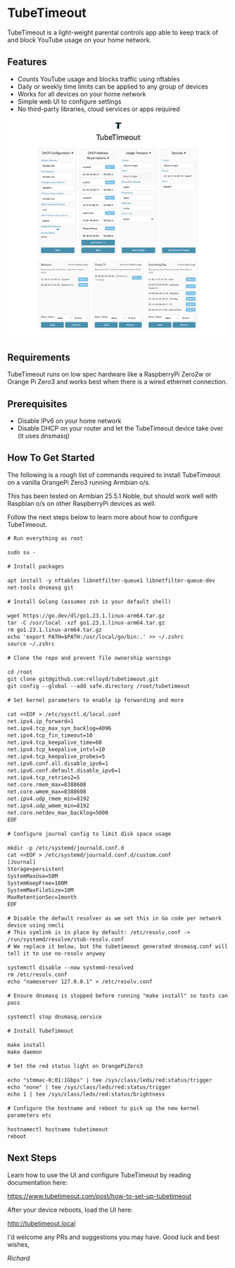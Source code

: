 # TubeTimeout

TubeTimeout is a light-weight parental controls app able to keep track of and block YouTube usage on your home network.

## Features

* Counts YouTube usage and blocks traffic using nftables
* Daily or weekly time limits can be applied to any group of devices
* Works for all devices on your home network
* Simple web UI to configure settings
* No third-party libraries, cloud services or apps required

![TubeTimeout Screenshot](docs/screenshots/ui-configured.png)

## Requirements

TubeTimeout runs on low spec hardware like a RaspberryPi Zero2w or Orange Pi Zero3 and works best when there is a wired ethernet connection.

## Prerequisites

* Disable IPv6 on your home network
* Disable DHCP on your router and let the TubeTimeout device take over (it uses dnsmasq)

## How To Get Started

The following is a rough list of commands required to install TubeTimeout on a vanilla OrangePi Zero3
running Armbian o/s.

This has been tested on Armbian 25.5.1 Noble, but should work well with Raspbian o/s on other RaspberryPi devices as well.

Follow the next steps below to learn more about how to configure TubeTimeout.

```
# Run everything as root

sudo su -

# Install packages

apt install -y nftables libnetfilter-queue1 libnetfilter-queue-dev net-tools dnsmasq git

# Install Golang (assumes zsh is your default shell)

wget https://go.dev/dl/go1.23.1.linux-arm64.tar.gz
tar -C /usr/local -xzf go1.23.1.linux-arm64.tar.gz
rm go1.23.1.linux-arm64.tar.gz
echo 'export PATH=$PATH:/usr/local/go/bin:.' >> ~/.zshrc
source ~/.zshrc

# Clone the repo and prevent file ownership warnings

cd /root
git clone git@github.com:relloyd/tubetimeout.git
git config --global --add safe.directory /root/tubetimeout

# Set kernel parameters to enable ip forwarding and more

cat <<EOF > /etc/sysctl.d/local.conf
net.ipv4.ip_forward=1
net.ipv4.tcp_max_syn_backlog=4096
net.ipv4.tcp_fin_timeout=10
net.ipv4.tcp_keepalive_time=60
net.ipv4.tcp_keepalive_intvl=10
net.ipv4.tcp_keepalive_probes=5
net.ipv6.conf.all.disable_ipv6=1
net.ipv6.conf.default.disable_ipv6=1
net.ipv4.tcp_retries2=5
net.core.rmem_max=8388608
net.core.wmem_max=8388608
net.ipv4.udp_rmem_min=8192
net.ipv4.udp_wmem_min=8192
net.core.netdev_max_backlog=5000
EOF

# Configure journal config to limit disk space usage

mkdir -p /etc/systemd/journald.conf.d
cat <<EOF > /etc/systemd/journald.conf.d/custom.conf
[Journal]
Storage=persistent
SystemMaxUse=50M
SystemKeepFree=100M
SystemMaxFileSize=10M
MaxRetentionSec=1month
EOF

# Disable the default resolver as we set this in Go code per network device using nmcli
# This symlink is in place by default: /etc/resolv.conf -> /run/systemd/resolve/stub-resolv.conf
# We replace it below, but the tubetimeout generated dnsmasq.conf will tell it to use no-resolv anyway

systemctl disable --now systemd-resolved
rm /etc/resolv.conf
echo "nameserver 127.0.0.1" > /etc/resolv.conf

# Ensure dnsmasq is stopped before running "make install" so tests can pass

systemctl stop dnsmasq.service

# Install TubeTimeout

make install
make daemon

# Set the red status light on OrangePiZero3

echo "stmmac-0:01:1Gbps" | tee /sys/class/leds/red:status/trigger
echo "none" | tee /sys/class/leds/red:status/trigger
echo 1 | tee /sys/class/leds/red:status/brightness

# Configure the hostname and reboot to pick up the new kernel parameters etc

hostnamectl hostname tubetimeout
reboot
```

## Next Steps

Learn how to use the UI and configure TubeTimeout by reading documentation here:

https://www.tubetimeout.com/post/how-to-set-up-tubetimeout

After your device reboots, load the UI here:

http://tubetimeout.local

I'd welcome any PRs and suggestions you may have. Good luck and best wishes,

_Richard_
